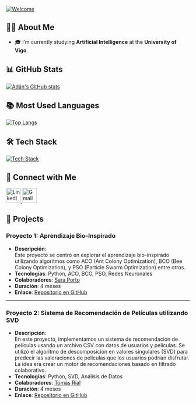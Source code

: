 [![Welcome](https://readme-typing-svg.demolab.com?font=Fira+Code&pause=1000&color=0000FF&width=435&lines=Journey+Before+Destination)](https://git.io/typing-svg)

## 🧙‍♂️ About Me

- 🎓 I’m currently studying **Artificial Intelligence** at the **University of Vigo**.

## 📊 GitHub Stats

<p align="left">
  <a href="https://github.com/AdanAgr">
    <img src="https://github-readme-stats.vercel.app/api?username=AdanAgr&show_icons=true&theme=transparent" alt="Adán's GitHub stats"/>
  </a>
</p>

## 📚 Most Used Languages

<p align="left">
  <a href="https://github.com/AdanAgr">
    <img src="https://github-readme-stats.vercel.app/api/top-langs/?username=AdanAgr&layout=compact&theme=transparent&title_color=FF1493&text_color=0000FF" alt="Top Langs"/>
  </a>
</p>

## 🛠️ Tech Stack

<p align="left">
  <a href="https://skillicons.dev">
    <img src="https://skillicons.dev/icons?i=python,vscode,sklearn,java" alt="Tech Stack" />
  </a>
</p>

## 🤝 Connect with Me

<p align="left">
  <a href="https://www.linkedin.com/in/ad%C3%A1n-gonz%C3%A1lez-rodr%C3%ADguez-a38786263/">
    <img src="https://skillicons.dev/icons?i=linkedin" alt="LinkedIn" width="40" height="40"/>
  </a>
  <a href="mailto:adan.rozaguez@gmail.com">
    <img src="https://skillicons.dev/icons?i=gmail" alt="Gmail" width="40" height="40"/>
  </a>
</p>

## 🚀 Projects

### **Proyecto 1: Aprendizaje Bio-Inspirado**  
- **Descripción**:  
Este proyecto se centró en explorar el aprendizaje bio-inspirado utilizando algoritmos como ACO (Ant Colony Optimization), BCO (Bee Colony Optimization), y PSO (Particle Swarm Optimization) entre otros.  
- **Tecnologías**: Python, ACO, BCO, PSO, Redes Neuronales  
- **Colaboradores**: [Sara Porto](https://github.com/saraportto)  
- **Duración**: 4 meses  
- **Enlace**: [Repositorio en GitHub](https://github.com/AdanAgr/APAU_BIO)

---

### **Proyecto 2: Sistema de Recomendación de Películas utilizando SVD**  
- **Descripción**:  
En este proyecto, implementamos un sistema de recomendación de películas usando un archivo CSV con datos de usuarios y películas. Se utilizó el algoritmo de descomposición en valores singulares (SVD) para predecir las valoraciones de películas que los usuarios podrían disfrutar. La idea era crear un motor de recomendaciones basado en filtrado colaborativo.  
- **Tecnologías**: Python, SVD, Análisis de Datos  
- **Colaboradores**: [Tomás Rial](https://github.com/tomasrial46)  
- **Duración**: 4 meses  
- **Enlace**: [Repositorio en GitHub](https://github.com/AdanAgr/RAIN)
